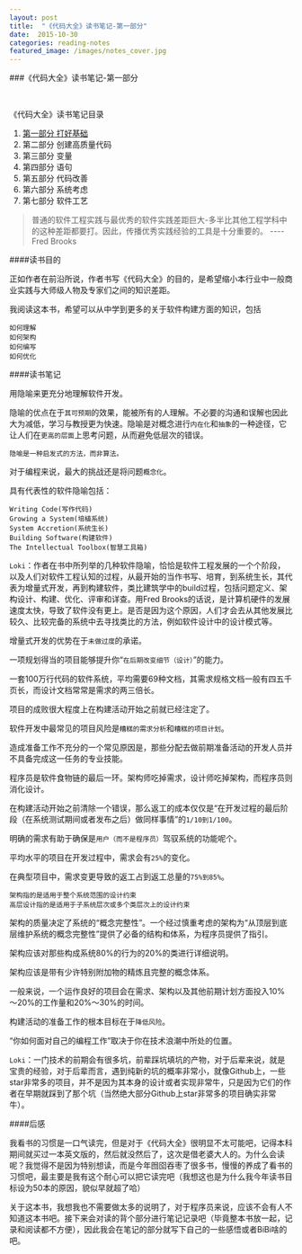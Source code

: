 ```yaml
---
layout: post
title:  "《代码大全》读书笔记-第一部分"
date:  2015-10-30
categories: reading-notes
featured_image: /images/notes_cover.jpg
---
```



###《代码大全》读书笔记-第一部分

<br>

《代码大全》读书笔记目录

1. [第一部分 打好基础](http://www.whysodiao.com/reading-notes/2015/10/30/code-complete-note-part-1.html)
2. 第二部分 创建高质量代码
3. 第三部分 变量
4. 第四部分 语句
5. 第五部分 代码改善
6. 第六部分 系统考虑
7. 第七部分 软件工艺

>普通的软件工程实践与最优秀的软件实践差距巨大-多半比其他工程学科中的这种差距都要打。因此，传播优秀实践经验的工具是十分重要的。     ----Fred Brooks

####读书目的

正如作者在前沿所说，作者书写《代码大全》的目的，是希望缩小本行业中一般商业实践与大师级人物及专家们之间的知识差距。

我阅读这本书，希望可以从中学到更多的关于软件构建方面的知识，包括

	如何理解
	如何架构
	如何编写
	如何优化

####读书笔记

用隐喻来更充分地理解软件开发。

隐喻的优点在于`其可预期`的效果，能被所有的人理解。不必要的沟通和误解也因此大为减低，学习与教授更为快速。隐喻是对概念进行`内在化`和`抽象`的一种途径，它让人们在`更高的层面`上思考问题，从而避免低层次的错误。

	隐喻是一种启发式的方法，而非算法。

对于编程来说，最大的挑战还是将问题`概念化`。

具有代表性的软件隐喻包括：
	
	Writing Code(写作代码)
	Growing a System(培植系统)
	System Accretion(系统生长)
	Building Software(构建软件)
	The Intellectual Toolbox(智慧工具箱)

`Loki`：作者在书中所列举的几种软件隐喻，恰恰是软件工程发展的一个个阶段，以及人们对软件工程认知的过程，从最开始的当作书写、培育，到系统生长，其代表为增量式开发，再到构建软件，类比建筑学中的build过程，包括问题定义、架构设计、构建、优化、评审和详查。用Fred Brooks的话说，是计算机硬件的发展速度太快，导致了软件没有更上。是否是因为这个原因，人们才会去从其他发展比较久、比较完备的系统中去寻找类比的方法，例如软件设计中的设计模式等。

增量式开发的优势在于`未做过度`的承诺。

一项规划得当的项目能够提升你“`在后期改变细节（设计）`”的能力。

一套100万行代码的软件系统，平均需要69种文档，其需求规格文档一般有四五千页长，而设计文档常常是需求的两三倍长。

项目的成败很大程度上在构建活动开始之前就已经注定了。

软件开发中最常见的项目风险是`糟糕的需求分析`和`糟糕的项目计划`。

造成准备工作不充分的一个常见原因是，那些分配去做前期准备活动的开发人员并不具备完成这一任务的专业技能。

程序员是软件食物链的最后一环。架构师吃掉需求，设计师吃掉架构，而程序员则消化设计。

在构建活动开始之前清除一个错误，那么返工的成本仅仅是“在开发过程的最后阶段（在系统测试期间或者发布之后）做同样事情”的`1/10到1/100`。

明确的需求有助于确保是`用户（而不是程序员）`驾驭系统的功能呢个。

平均水平的项目在开发过程中，需求会有`25%`的变化。

在典型项目中，需求变更导致的返工占到返工总量的`75%到85%`。

	架构指的是适用于整个系统范围的设计约束
	高层设计指的是适用于子系统层次或多个类层次上的设计约束

架构的质量决定了系统的“概念完整性”。一个经过慎重考虑的架构为“从顶层到底层维护系统的概念完整性”提供了必备的结构和体系，为程序员提供了指引。

架构应该对那些构成系统80%的行为的20%的类进行详细说明。

架构应该是带有少许特别附加物的精炼且完整的概念体系。

一般来说，一个运作良好的项目会在需求、架构以及其他前期计划方面投入10%～20%的工作量和20%～30%的时间。

构建活动的准备工作的根本目标在于`降低风险`。

“你如何面对自己的编程工作”取决于你在技术浪潮中所处的位置。

`Loki`：一门技术的前期会有很多坑，前辈踩坑填坑的产物，对于后辈来说，就是宝贵的经验，对于后辈而言，遇到纯新的坑的概率非常小，就像Github上，一些star非常多的项目，并不是因为其本身的设计或者实现非常牛，只是因为它们的作者在早期就踩到了那个坑（当然绝大部分Github上star非常多的项目确实非常牛）。

####后感

我看书的习惯是一口气读完，但是对于《代码大全》很明显不太可能吧，记得本科期间就买过一本英文版的，然后就没然后了，这次是借老婆大人的。为什么会读呢？我觉得不是因为特别想读，而是今年囫囵吞枣了很多书，慢慢的养成了看书的习惯吧，最主要是我有这个耐心可以把它读完吧（我想这也是为什么我今年读书目标设为50本的原因，貌似早就超了哈）

关于这本书，我想我也不需要做太多的说明了，对于程序员来说，应该不会有人不知道这本书吧。接下来会对读的背个部分进行笔记记录吧（毕竟整本书放一起，记录和阅读都不方便），因此我会在笔记的部分就写下自己的一些感悟或者BiBi啥的吧。